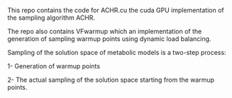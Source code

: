 This repo contains the code for ACHR.cu the cuda GPU implementation of the sampling algorithm ACHR.

The repo also contains VFwarmup which an implementation of the generation of sampling warmup points using dynamic load balancing.

Sampling of the solution space of metabolic models is a two-step process:

1- Generation of warmup points

2- The actual sampling of the solution space starting from the warmup points.
